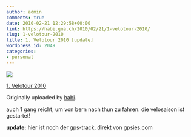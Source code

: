 ```yaml
---
author: admin
comments: true
date: 2010-02-21 12:29:58+00:00
link: https://habi.gna.ch/2010/02/21/1-velotour-2010/
slug: 1-velotour-2010
title: 1. Velotour 2010 [update]
wordpress_id: 2049
categories:
- personal
---
```



  [![](http://farm5.static.flickr.com/4029/4375756190_74cc1d9ef4_m.jpg)](http://www.flickr.com/photos/habi/4375756190/)  

  [1. Velotour 2010](http://www.flickr.com/photos/habi/4375756190/)  

  Originally uploaded by [habi](http://www.flickr.com/people/habi/).


auch 1 gang reicht, um von bern nach thun zu fahren. die velosaison ist gestartet!  


**update:** hier ist noch der gps-track, direkt von gpsies.com

